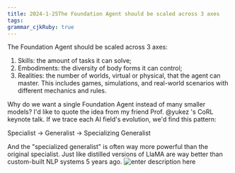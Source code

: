 ```yaml
---
title: 2024-1-25The Foundation Agent should be scaled across 3 axes
tags: 
grammar_cjkRuby: true
---
```



The Foundation Agent should be scaled across 3 axes:
1. Skills: the amount of tasks it can solve;
2. Embodiments: the diversity of body forms it can control; 
3. Realities: the number of worlds, virtual or physical, that the agent can master. This includes games, simulations, and real-world scenarios with different mechanics and rules.

Why do we want a single Foundation Agent instead of many smaller models? I'd like to quote the idea from my friend Prof. 
@yukez
's CoRL keynote talk. If we trace each AI field's evolution, we'd find this pattern:

Specialist -> Generalist -> Specializing Generalist

And the "specialized generalist" is often way more powerful than the original specialist. Just like distilled versions of LlaMA are way better than custom-built NLP systems 5 years ago. 
![enter description here](https://i.imgur.com/zjI1KO9.png)